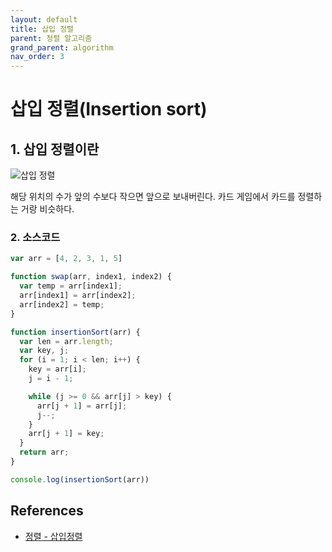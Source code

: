 ```yaml
---
layout: default
title: 삽입 정렬
parent: 정렬 알고리즘
grand_parent: algorithm
nav_order: 3
---
```


# 삽입 정렬(Insertion sort)

## 1. 삽입 정렬이란

![삽입 정렬](https://t1.daumcdn.net/cfile/tistory/2569FD3854508BE811)

해당 위치의 수가 앞의 수보다 작으면 앞으로 보내버린다. 카드 게임에서 카드를 정렬하는 거랑 비슷하다.

### 2. 소스코드

```js
var arr = [4, 2, 3, 1, 5]

function swap(arr, index1, index2) {
  var temp = arr[index1];
  arr[index1] = arr[index2];
  arr[index2] = temp;
}

function insertionSort(arr) {
  var len = arr.length;
  var key, j;
  for (i = 1; i < len; i++) {
    key = arr[i];
    j = i - 1;

    while (j >= 0 && arr[j] > key) {
      arr[j + 1] = arr[j];
      j--;
    }
    arr[j + 1] = key;
  }
  return arr;
}

console.log(insertionSort(arr))
```

## References

* [정렬 - 삽입정렬](https://wonjayk.tistory.com/218)
